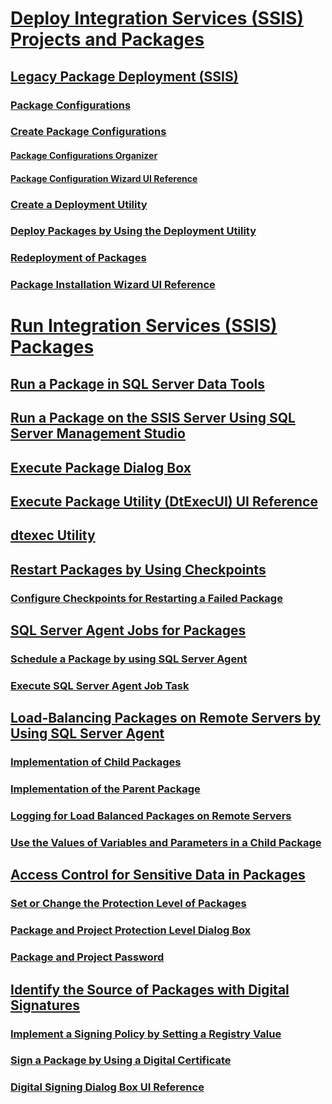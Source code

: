 # [Deploy Integration Services (SSIS) Projects and Packages](deploy-integration-services-ssis-projects-and-packages.md)  
## [Legacy Package Deployment (SSIS)](legacy-package-deployment-ssis.md)  
### [Package Configurations](package-configurations.md)  
### [Create Package Configurations](create-package-configurations.md)  
#### [Package Configurations Organizer](package-configurations-organizer.md)  
#### [Package Configuration Wizard UI Reference](package-configuration-wizard-ui-reference.md)  
### [Create a Deployment Utility](create-a-deployment-utility.md)  
### [Deploy Packages by Using the Deployment Utility](deploy-packages-by-using-the-deployment-utility.md)  
### [Redeployment of Packages](redeployment-of-packages.md)  
### [Package Installation Wizard UI Reference](package-installation-wizard-ui-reference.md)  
# [Run Integration Services (SSIS) Packages](run-integration-services-ssis-packages.md)  
## [Run a Package in SQL Server Data Tools](run-a-package-in-sql-server-data-tools.md)  
## [Run a Package on the SSIS Server Using SQL Server Management Studio](run-a-package-on-the-ssis-server-using-sql-server-management-studio.md)  
## [Execute Package Dialog Box](execute-package-dialog-box.md)  
## [Execute Package Utility (DtExecUI) UI Reference](execute-package-utility-dtexecui-ui-reference.md)  
## [dtexec Utility](dtexec-utility.md)  
## [Restart Packages by Using Checkpoints](restart-packages-by-using-checkpoints.md)  
### [Configure Checkpoints for Restarting a Failed Package](configure-checkpoints-for-restarting-a-failed-package.md)  
## [SQL Server Agent Jobs for Packages](sql-server-agent-jobs-for-packages.md)  
### [Schedule a Package by using SQL Server Agent](schedule-a-package-by-using-sql-server-agent.md)  
### [Execute SQL Server Agent Job Task](execute-sql-server-agent-job-task.md)  
## [Load-Balancing Packages on Remote Servers by Using SQL Server Agent](load-balancing-packages-on-remote-servers-by-using-sql-server-agent.md)  
### [Implementation of Child Packages](implementation-of-child-packages.md)  
### [Implementation of the Parent Package](implementation-of-the-parent-package.md)  
### [Logging for Load Balanced Packages on Remote Servers](logging-for-load-balanced-packages-on-remote-servers.md)  
### [Use the Values of Variables and Parameters in a Child Package](use-the-values-of-variables-and-parameters-in-a-child-package.md)  
## [Access Control for Sensitive Data in Packages](access-control-for-sensitive-data-in-packages.md)  
### [Set or Change the Protection Level of Packages](set-or-change-the-protection-level-of-packages.md)  
### [Package and Project Protection Level Dialog Box](package-and-project-protection-level-dialog-box.md)  
### [Package and Project Password](package-and-project-password.md)  
## [Identify the Source of Packages with Digital Signatures](identify-the-source-of-packages-with-digital-signatures.md)  
### [Implement a Signing Policy by Setting a Registry Value](implement-a-signing-policy-by-setting-a-registry-value.md)  
### [Sign a Package by Using a Digital Certificate](sign-a-package-by-using-a-digital-certificate.md)  
### [Digital Signing Dialog Box UI Reference](digital-signing-dialog-box-ui-reference.md)  
